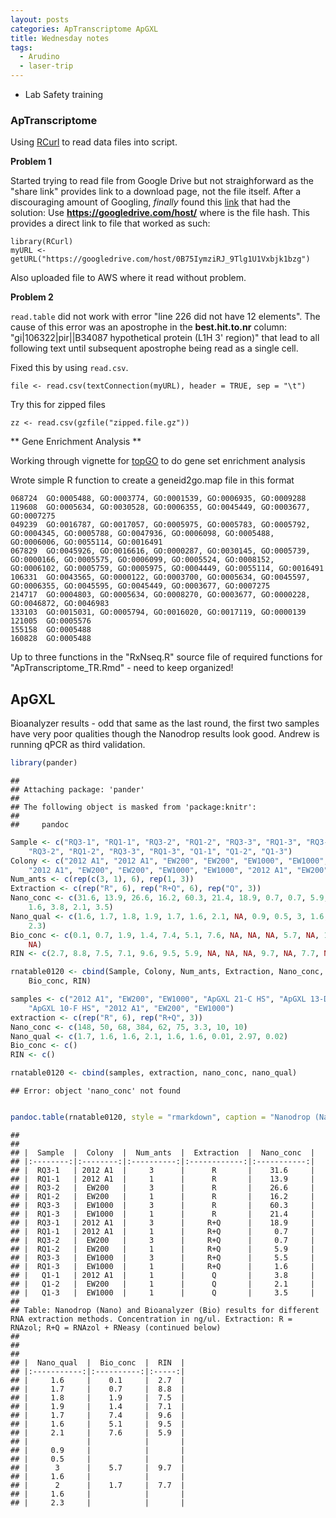 ```yaml
---
layout: posts
categories: ApTranscriptome ApGXL
title: Wednesday notes
tags: 
  - Arudino
  - laser-trip
---
```


* Lab Safety training

### ApTranscriptome

Using [RCurl](http://www.omegahat.org/RCurl/) to read data files into script. 

**Problem 1**

Started trying to read file from Google Drive but not straighforward as the "share link" provides link to a download page, not the file itself. After a discouraging amount of Googling, *finally* found this [link](http://mynixworld.wordpress.com/2013/02/23/transparently-download-from-google-drive/) that had the solution: Use **https://googledrive.com/host/<FILEID>** where <FILEID> is the file hash. This provides a direct link to file that worked as such:

```
library(RCurl)
myURL <- getURL("https://googledrive.com/host/0B75IymziRJ_9Tlg1U1Vxbjk1bzg")
```

Also uploaded file to AWS where it read without problem.

**Problem 2**

`read.table` did not work with error "line 226 did not have 12 elements". The cause of this error was an apostrophe in the **best.hit.to.nr** column: "gi|106322|pir||B34087 hypothetical protein (L1H 3' region)" that lead to all following text until subsequent apostrophe being read as a single cell. 

Fixed this by using `read.csv`.

```
file <- read.csv(textConnection(myURL), header = TRUE, sep = "\t")
```

Try this for zipped files

```
zz <- read.csv(gzfile("zipped.file.gz"))
```

** Gene Enrichment Analysis **

Working through vignette for [topGO](http://www.bioconductor.org/packages/2.12/bioc/html/topGO.html) to do gene set enrichment analysis

Wrote simple R function to create a geneid2go.map file in this format

~~~
068724  GO:0005488, GO:0003774, GO:0001539, GO:0006935, GO:0009288
119608	GO:0005634, GO:0030528, GO:0006355, GO:0045449, GO:0003677, GO:0007275
049239	GO:0016787, GO:0017057, GO:0005975, GO:0005783, GO:0005792, GO:0004345, GO:0005788, GO:0047936, GO:0006098, GO:0005488, GO:0006006, GO:0055114, GO:0016491
067829	GO:0045926, GO:0016616, GO:0000287, GO:0030145, GO:0005739, GO:0000166, GO:0005575, GO:0006099, GO:0005524, GO:0008152, GO:0006102, GO:0005759, GO:0005975, GO:0004449, GO:0055114, GO:0016491
106331	GO:0043565, GO:0000122, GO:0003700, GO:0005634, GO:0045597, GO:0006355, GO:0045595, GO:0045449, GO:0003677, GO:0007275
214717	GO:0004803, GO:0005634, GO:0008270, GO:0003677, GO:0000228, GO:0046872, GO:0046983
133103	GO:0015031, GO:0005794, GO:0016020, GO:0017119, GO:0000139
121005	GO:0005576
155158	GO:0005488
160828	GO:0005488
~~~

Up to three functions in the "RxNseq.R" source file of required functions for "ApTranscriptome_TR.Rmd" - need to keep organized!


## ApGXL ##

Bioanalyzer results - odd that same as the last round, the first two samples have very poor qualities though the Nanodrop results look good. Andrew is running qPCR as third validation.


```r
library(pander)
```

```
## 
## Attaching package: 'pander'
## 
## The following object is masked from 'package:knitr':
## 
##     pandoc
```

```r
Sample <- c("RQ3-1", "RQ1-1", "RQ3-2", "RQ1-2", "RQ3-3", "RQ1-3", "RQ3-1", "RQ1-1", 
    "RQ3-2", "RQ1-2", "RQ3-3", "RQ1-3", "Q1-1", "Q1-2", "Q1-3")
Colony <- c("2012 A1", "2012 A1", "EW200", "EW200", "EW1000", "EW1000", "2012 A1", 
    "2012 A1", "EW200", "EW200", "EW1000", "EW1000", "2012 A1", "EW200", "EW1000")
Num_ants <- c(rep(c(3, 1), 6), rep(1, 3))
Extraction <- c(rep("R", 6), rep("R+Q", 6), rep("Q", 3))
Nano_conc <- c(31.6, 13.9, 26.6, 16.2, 60.3, 21.4, 18.9, 0.7, 0.7, 5.9, 5.5, 
    1.6, 3.8, 2.1, 3.5)
Nano_qual <- c(1.6, 1.7, 1.8, 1.9, 1.7, 1.6, 2.1, NA, 0.9, 0.5, 3, 1.6, 2, 1.6, 
    2.3)
Bio_conc <- c(0.1, 0.7, 1.9, 1.4, 7.4, 5.1, 7.6, NA, NA, NA, 5.7, NA, 1.7, NA, 
    NA)
RIN <- c(2.7, 8.8, 7.5, 7.1, 9.6, 9.5, 5.9, NA, NA, NA, 9.7, NA, 7.7, NA, NA)

rnatable0120 <- cbind(Sample, Colony, Num_ants, Extraction, Nano_conc, Nano_qual, 
    Bio_conc, RIN)

samples <- c("2012 A1", "EW200", "EW1000", "ApGXL 21-C HS", "ApGXL 13-D HS", 
    "ApGXL 10-F HS", "2012 A1", "EW200", "EW1000")
extraction <- c(rep("R", 6), rep("R+Q", 3))
Nano_conc <- c(148, 50, 68, 384, 62, 75, 3.3, 10, 10)
Nano_qual <- c(1.7, 1.6, 1.6, 2.1, 1.6, 1.6, 0.01, 2.97, 0.02)
Bio_conc <- c()
RIN <- c()

rnatable0120 <- cbind(samples, extraction, nano_conc, nano_qual)
```

```
## Error: object 'nano_conc' not found
```

```r

pandoc.table(rnatable0120, style = "rmarkdown", caption = "Nanodrop (Nano) and Bioanalyzer (Bio) results for different RNA extraction methods. Concentration in ng/ul. Extraction: R = RNAzol; R+Q = RNAzol + RNeasy")
```

```
## 
## 
## |  Sample  |  Colony  |  Num_ants  |  Extraction  |  Nano_conc  |
## |:--------:|:--------:|:----------:|:------------:|:-----------:|
## |  RQ3-1   | 2012 A1  |     3      |      R       |    31.6     |
## |  RQ1-1   | 2012 A1  |     1      |      R       |    13.9     |
## |  RQ3-2   |  EW200   |     3      |      R       |    26.6     |
## |  RQ1-2   |  EW200   |     1      |      R       |    16.2     |
## |  RQ3-3   |  EW1000  |     3      |      R       |    60.3     |
## |  RQ1-3   |  EW1000  |     1      |      R       |    21.4     |
## |  RQ3-1   | 2012 A1  |     3      |     R+Q      |    18.9     |
## |  RQ1-1   | 2012 A1  |     1      |     R+Q      |     0.7     |
## |  RQ3-2   |  EW200   |     3      |     R+Q      |     0.7     |
## |  RQ1-2   |  EW200   |     1      |     R+Q      |     5.9     |
## |  RQ3-3   |  EW1000  |     3      |     R+Q      |     5.5     |
## |  RQ1-3   |  EW1000  |     1      |     R+Q      |     1.6     |
## |   Q1-1   | 2012 A1  |     1      |      Q       |     3.8     |
## |   Q1-2   |  EW200   |     1      |      Q       |     2.1     |
## |   Q1-3   |  EW1000  |     1      |      Q       |     3.5     |
## 
## Table: Nanodrop (Nano) and Bioanalyzer (Bio) results for different RNA extraction methods. Concentration in ng/ul. Extraction: R = RNAzol; R+Q = RNAzol + RNeasy (continued below)
## 
##  
## 
## |  Nano_qual  |  Bio_conc  |  RIN  |
## |:-----------:|:----------:|:-----:|
## |     1.6     |    0.1     |  2.7  |
## |     1.7     |    0.7     |  8.8  |
## |     1.8     |    1.9     |  7.5  |
## |     1.9     |    1.4     |  7.1  |
## |     1.7     |    7.4     |  9.6  |
## |     1.6     |    5.1     |  9.5  |
## |     2.1     |    7.6     |  5.9  |
## |             |            |       |
## |     0.9     |            |       |
## |     0.5     |            |       |
## |      3      |    5.7     |  9.7  |
## |     1.6     |            |       |
## |      2      |    1.7     |  7.7  |
## |     1.6     |            |       |
## |     2.3     |            |       |
```


